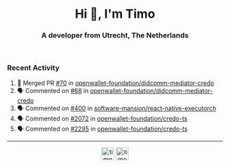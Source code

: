 <h1 align="center">Hi 👋, I'm Timo</h1>
<h3 align="center">A developer from Utrecht, The Netherlands</h3>
<br/>
<!-- https://github.com/rahuldkjain/github-profile-readme-generator --!>

<!--  <p align="left"><img src="https://github-readme-stats.vercel.app/api?username=timoglastra&show_icons=true&count_private=true&" alt="timoglastra" /></p> --!>

<!--
Github language stats
<p align="left"><img src="https://github-readme-stats.vercel.app/api/top-langs/?username=timoglastra&layout=compact" alt="timoglastra" /><p>
-->

<!-- Codestats language stats -->
<!-- <p align="left"><img src="https://codestats-readme.vercel.app/api/top-langs/?username=timoglastra&layout=compact&language_count=12" alt="timoglastra" /><p>    --!>
  
<h3>Recent Activity</h3>

<!--START_SECTION:activity-->
1. 🎉 Merged PR [#70](https://github.com/openwallet-foundation/didcomm-mediator-credo/pull/70) in [openwallet-foundation/didcomm-mediator-credo](https://github.com/openwallet-foundation/didcomm-mediator-credo)
2. 🗣 Commented on [#68](https://github.com/openwallet-foundation/didcomm-mediator-credo/pull/68#issuecomment-3345207869) in [openwallet-foundation/didcomm-mediator-credo](https://github.com/openwallet-foundation/didcomm-mediator-credo)
3. 🗣 Commented on [#400](https://github.com/software-mansion/react-native-executorch/issues/400#issuecomment-3345200466) in [software-mansion/react-native-executorch](https://github.com/software-mansion/react-native-executorch)
4. 🗣 Commented on [#2072](https://github.com/openwallet-foundation/credo-ts/pull/2072#issuecomment-3334141118) in [openwallet-foundation/credo-ts](https://github.com/openwallet-foundation/credo-ts)
5. 🗣 Commented on [#2295](https://github.com/openwallet-foundation/credo-ts/pull/2295#issuecomment-3334129653) in [openwallet-foundation/credo-ts](https://github.com/openwallet-foundation/credo-ts)
<!--END_SECTION:activity-->

---

<p align="center">
<a href="https://twitter.com/timoglastra" target="blank"><img align="center" src="https://cdn.jsdelivr.net/npm/simple-icons@3.0.1/icons/twitter.svg" alt="timoglastra" height="30" width="30" /></a>
<a href="https://linkedin.com/in/timoglastra" target="blank"><img align="center" src="https://cdn.jsdelivr.net/npm/simple-icons@3.0.1/icons/linkedin.svg" alt="timoglastra" height="30" width="30" /></a>
</p>




